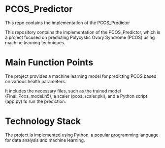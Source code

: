 # PCOS_Predictor

This repo contains the implementation of the PCOS_Predictor

This repository contains the implementation of the PCOS_Predictor, which is a project focused on predicting Polycystic Ovary Syndrome (PCOS) using machine learning techniques.

# Main Function Points

The project provides a machine learning model for predicting PCOS based on various health parameters.

It includes the necessary files, such as the trained model (Final_Pcos_model.h5), a scaler (pcos_scaler.pkl), and a Python script (app.py) to run the prediction.

# Technology Stack

The project is implemented using Python, a popular programming language for data analysis and machine learning.
